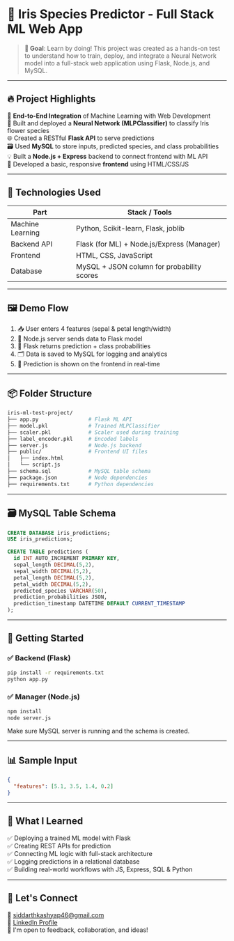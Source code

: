 # 🌸 Iris Species Predictor - Full Stack ML Web App

> **🎯 Goal**: Learn by doing! This project was created as a hands-on test to understand how to train, deploy, and integrate a Neural Network model into a full-stack web application using Flask, Node.js, and MySQL.

---

## 🔥 Project Highlights

🚀 **End-to-End Integration** of Machine Learning with Web Development  
🧠 Built and deployed a **Neural Network (MLPClassifier)** to classify Iris flower species  
🌐 Created a RESTful **Flask API** to serve predictions  
🗃️ Used **MySQL** to store inputs, predicted species, and class probabilities  
💡 Built a **Node.js + Express** backend to connect frontend with ML API  
🎨 Developed a basic, responsive **frontend** using HTML/CSS/JS

---

## 🧠 Technologies Used

| Part        | Stack / Tools                             |
|-------------|--------------------------------------------|
| Machine Learning | Python, Scikit-learn, Flask, joblib       |
| Backend API | Flask (for ML) + Node.js/Express (Manager) |
| Frontend    | HTML, CSS, JavaScript                      |
| Database    | MySQL + JSON column for probability scores |

---

## 🖼️ Demo Flow

1. 📥 User enters 4 features (sepal & petal length/width)
2. 🔁 Node.js server sends data to Flask model
3. 🧠 Flask returns prediction + class probabilities
4. 🗂️ Data is saved to MySQL for logging and analytics
5. 🧾 Prediction is shown on the frontend in real-time

---

## 📦 Folder Structure

```bash
iris-ml-test-project/
├── app.py                # Flask ML API
├── model.pkl             # Trained MLPClassifier
├── scaler.pkl            # Scaler used during training
├── label_encoder.pkl     # Encoded labels
├── server.js             # Node.js backend
├── public/               # Frontend UI files
│   ├── index.html
│   └── script.js
├── schema.sql            # MySQL table schema
├── package.json          # Node dependencies
├── requirements.txt      # Python dependencies
```

---

## 🗃️ MySQL Table Schema

```sql
CREATE DATABASE iris_predictions;
USE iris_predictions;

CREATE TABLE predictions (
  id INT AUTO_INCREMENT PRIMARY KEY,
  sepal_length DECIMAL(5,2),
  sepal_width DECIMAL(5,2),
  petal_length DECIMAL(5,2),
  petal_width DECIMAL(5,2),
  predicted_species VARCHAR(50),
  prediction_probabilities JSON,
  prediction_timestamp DATETIME DEFAULT CURRENT_TIMESTAMP
);
```

---

## 🚀 Getting Started

### ✅ Backend (Flask)
```bash
pip install -r requirements.txt
python app.py
```

### ✅ Manager (Node.js)
```bash
npm install
node server.js
```

Make sure MySQL server is running and the schema is created.

---

## 📊 Sample Input

```json
{
  "features": [5.1, 3.5, 1.4, 0.2]
}
```

---

## 🎯 What I Learned

✅ Deploying a trained ML model with Flask  
✅ Creating REST APIs for prediction  
✅ Connecting ML logic with full-stack architecture  
✅ Logging predictions in a relational database  
✅ Building real-world workflows with JS, Express, SQL & Python

---

## 🤝 Let's Connect

📧 siddarthkashyap46@gmail.com  
🔗 [LinkedIn Profile](https://linkedin.com/in/siddharthkakoti)  
🧠 I'm open to feedback, collaboration, and ideas!


